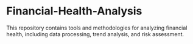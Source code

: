 # Financial-Health-Analysis
This repository contains tools and methodologies for analyzing financial health, including data processing, trend analysis, and risk assessment.
